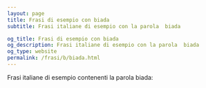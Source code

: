 ```yaml
---
layout: page
title: Frasi di esempio con biada 
subtitle: Frasi italiane di esempio con la parola  biada

og_title: Frasi di esempio con biada 
og_description: Frasi italiane di esempio con la parola  biada
og_type: website
permalink: /frasi/b/biada.html
---
```


Frasi italiane di esempio contenenti la parola biada:


